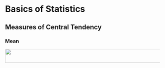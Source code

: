 # Basics of Statistics

## Measures of Central Tendency

### Mean

<p align="center"><img src="/tex/1fe017dfcda5de30e1191e15dccc9497.svg?invert_in_darkmode&sanitize=true" align=middle width=660.93324825pt height=44.89738935pt/></p>
